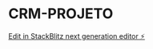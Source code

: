 # CRM-PROJETO

[Edit in StackBlitz next generation editor ⚡️](https://stackblitz.com/~/github.com/PedroMGGDev/CRM-PROJETO)